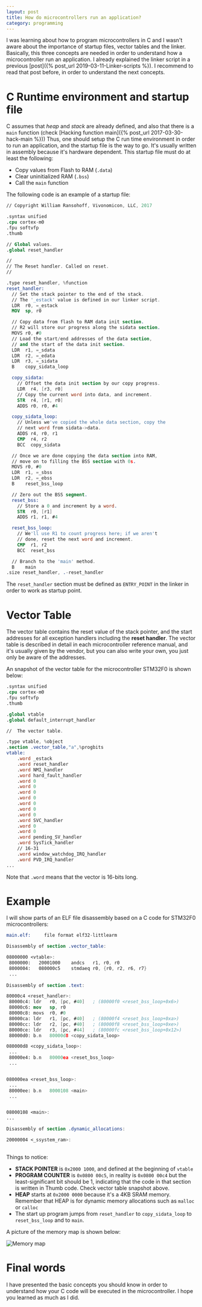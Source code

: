 ```yaml
---
layout: post
title: How do microcontrollers run an application?
category: programming
---
```


I was learning about how to program microcontrollers in C and I wasn't aware about the importance of startup files, vector tables and the linker.
Basically, this three concepts are needed in order to understand how a microcontroller run an application. 
I already explained the linker script in a previous [post]({% post_url 2019-03-11-Linker-scripts %}). I recommend to read that post before, in order to understand the next concepts.


# C Runtime environment and startup file
C assumes that  _heap_ and _stack_ are already defined, and also that there is a `main` function (check [Hacking function main]({% post_url 2017-03-30-hack-main  %})) 
Thus, one should setup the C run time environment  in order to run an application, and the startup file is the way to go.
It's usually written in assembly because it's hardware dependent.
This startup file must do at least the following: 

- Copy values from Flash to RAM (`.data`)
- Clear uninitialized RAM (`.bss`)
- Call the `main` function

The following code is an example of a startup file:

```nasm
// Copyright William Ransohoff, Vivonomicon, LLC, 2017

.syntax unified
.cpu cortex-m0
.fpu softvfp
.thumb

// Global values.
.global reset_handler

//
// The Reset handler. Called on reset.
//

.type reset_handler, %function
reset_handler:
  // Set the stack pointer to the end of the stack.
  // The '_estack' value is defined in our linker script.
  LDR  r0, =_estack
  MOV  sp, r0

  // Copy data from flash to RAM data init section.
  // R2 will store our progress along the sidata section.
  MOVS r0, #0
  // Load the start/end addresses of the data section,
  // and the start of the data init section.
  LDR  r1, =_sdata
  LDR  r2, =_edata
  LDR  r3, =_sidata
  B    copy_sidata_loop

  copy_sidata:
    // Offset the data init section by our copy progress.
    LDR  r4, [r3, r0]
    // Copy the current word into data, and increment.
    STR  r4, [r1, r0]
    ADDS r0, r0, #4

  copy_sidata_loop:
    // Unless we've copied the whole data section, copy the
    // next word from sidata->data.
    ADDS r4, r0, r1
    CMP  r4, r2
    BCC  copy_sidata

  // Once we are done copying the data section into RAM,
  // move on to filling the BSS section with 0s.
  MOVS r0, #0
  LDR  r1, =_sbss
  LDR  r2, =_ebss
  B    reset_bss_loop

  // Zero out the BSS segment.
  reset_bss:
    // Store a 0 and increment by a word.
    STR  r0, [r1]
    ADDS r1, r1, #4

  reset_bss_loop:
    // We'll use R1 to count progress here; if we aren't
    // done, reset the next word and increment.
    CMP  r1, r2
    BCC  reset_bss

  // Branch to the 'main' method.
  B    main
.size reset_handler, .-reset_handler
```

The `reset_handler` section must be defined as `ENTRY_POINT` in the linker in order to work as startup point.

# Vector Table
The vector table contains the reset value of the stack pointer, and the start addresses  for all exception handlers including the **reset handler**.
The vector table is described in detail in each microcontroller reference manual, and it's usually given by the vendor, but you can also write your own, you just only be aware of the addresses.

An snapshot of the vector table for the microcontroller STM32F0 is shown below:

```nasm
.syntax unified
.cpu cortex-m0
.fpu softvfp
.thumb

.global vtable
.global default_interrupt_handler

//  The vector table.

.type vtable, %object
.section .vector_table,"a",%progbits
vtable:
    .word _estack
    .word reset_handler
    .word NMI_handler
    .word hard_fault_handler
    .word 0
    .word 0
    .word 0
    .word 0
    .word 0
    .word 0
    .word 0
    .word SVC_handler
    .word 0
    .word 0
    .word pending_SV_handler
    .word SysTick_handler
    // 16-31
    .word window_watchdog_IRQ_handler
    .word PVD_IRQ_handler
...
```

Note that `.word` means that the vector is 16-bits long. 

# Example
I will show parts of an ELF file disassembly  based on a C code for STM32F0 microcontrollers:

```nasm
main.elf:     file format elf32-littlearm

Disassembly of section .vector_table:

08000000 <vtable>:
 8000000:	20001000 	andcs	r1, r0, r0
 8000004:	080000c5 	stmdaeq	r0, {r0, r2, r6, r7}
 ...
 
Disassembly of section .text:

80000c4 <reset_handler>:
 80000c4: ldr	r0, [pc, #40]	; (80000f0 <reset_bss_loop+0x6>)
 80000c6: mov	sp, r0
 80000c8: movs	r0, #0
 80000ca: ldr	r1, [pc, #40]	; (80000f4 <reset_bss_loop+0xa>)
 80000cc: ldr	r2, [pc, #40]	; (80000f8 <reset_bss_loop+0xe>)
 80000ce: ldr	r3, [pc, #44]	; (80000fc <reset_bss_loop+0x12>)
 80000d0: b.n	80000d8 <copy_sidata_loop>

080000d8 <copy_sidata_loop>:
 ...
 80000e4: b.n	80000ea <reset_bss_loop>
 ...


080000ea <reset_bss_loop>:
 ... 
 80000ee: b.n	8000108 <main>
 ...


08000108 <main>:
...

Disassembly of section .dynamic_allocations:

20000004 <_ssystem_ram>:
	
```

Things to notice:
- **STACK POINTER** is `0x2000 1000`, and defined at the beginning of `vtable`
- **PROGRAM COUNTER** is `0x0800 00c5`, in reality is `0x0800 00c4` but the least-significant bit should be 1, indicating that the code in that section  is written in Thumb code. Check vector table snapshot above.
- **HEAP** starts at `0x2000 0000` because it's a 4KB SRAM memory. Remember that HEAP is for  dynamic memory allocations  such as `malloc` or `calloc`
- The start up program  jumps from `reset_handler` to `copy_sidata_loop` to `reset_bss_loop` and to `main`. 

A picture of the memory map is shown below:

![Memory map](/images/posts/start_memorymap.png)


# Final words
I have presented the basic concepts you should know in order to understand how your C code will be executed in the microcontroller.
I hope you learned as much as I did. 
